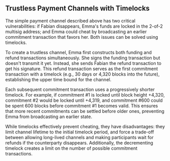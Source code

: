## Trustless Payment Channels with Timelocks

The simple payment channel described above has two critical vulnerabilities: if Fabian disappears, Emma's funds are locked in the 2-of-2 multisig address; and Emma could cheat by broadcasting an earlier commitment transaction that favors her. Both issues can be solved using timelocks.

To create a trustless channel, Emma first constructs both funding and refund transactions simultaneously. She signs the funding transaction but doesn't transmit it yet. Instead, she sends Fabian the refund transaction to get his signature. This refund transaction serves as the first commitment transaction with a timelock (e.g., 30 days or 4,320 blocks into the future), establishing the upper time bound for the channel.

Each subsequent commitment transaction uses a progressively shorter timelock. For example, if commitment #1 is locked until block height +4,320, commitment #2 would be locked until +4,319, and commitment #600 could be spent 600 blocks before commitment #1 becomes valid. This ensures that more recent commitments can be settled before older ones, preventing Emma from broadcasting an earlier state.

While timelocks effectively prevent cheating, they have disadvantages: they limit channel lifetime to the initial timelock period, and force a trade-off between allowing long-lived channels and making participants wait for refunds if the counterparty disappears. Additionally, the decrementing timelock creates a limit on the number of possible commitment transactions.